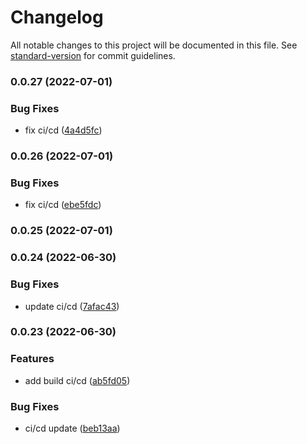 # Changelog

All notable changes to this project will be documented in this file. See [standard-version](https://github.com/conventional-changelog/standard-version) for commit guidelines.

### 0.0.27 (2022-07-01)


### Bug Fixes

* fix ci/cd ([4a4d5fc](https://github.com/NatalGrython/blockchain-library/commit/4a4d5fcf017d1f475a13a5a3b0214102fecc288d))

### 0.0.26 (2022-07-01)


### Bug Fixes

* fix ci/cd ([ebe5fdc](https://github.com/NatalGrython/blockchain-library/commit/ebe5fdc3bc2ae9f227372cffb3308494f723be48))

### 0.0.25 (2022-07-01)

### 0.0.24 (2022-06-30)


### Bug Fixes

* update ci/cd ([7afac43](https://github.com/NatalGrython/blockchain-library/commit/7afac43da79322804abf030d09d1c2d7dd4e8ca4))

### 0.0.23 (2022-06-30)


### Features

* add build ci/cd  ([ab5fd05](https://github.com/NatalGrython/blockchain-library/commit/ab5fd055ec6260d78613826862fe9d4ea2249b4c))


### Bug Fixes

* ci/cd update ([beb13aa](https://github.com/NatalGrython/blockchain-library/commit/beb13aaf75d3134793a15fe8a170795578bbe779))
